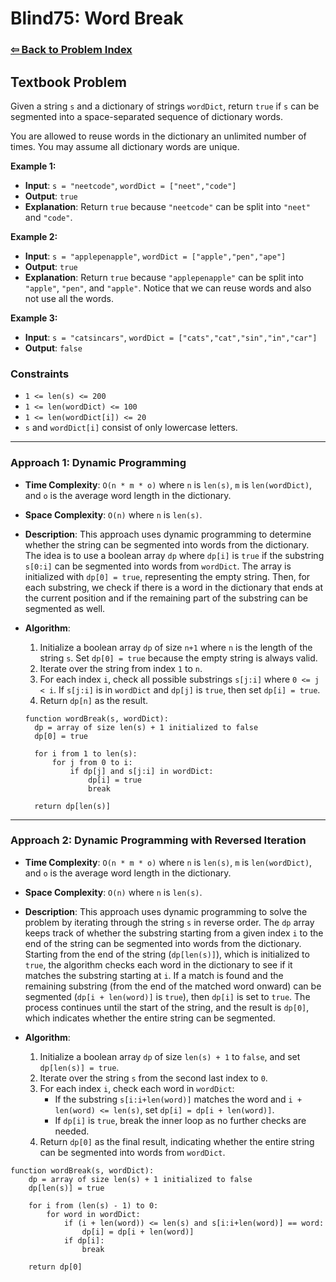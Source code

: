 # Blind75: Word Break

### [⇦ Back to Problem Index](../../index.md)

## Textbook Problem

Given a string `s` and a dictionary of strings `wordDict`, return `true` if `s` can be segmented into a space-separated sequence of dictionary words.

You are allowed to reuse words in the dictionary an unlimited number of times. You may assume all dictionary words are unique.

**Example 1:**

- **Input**: `s = "neetcode"`, `wordDict = ["neet","code"]`
- **Output**: `true`
- **Explanation**: Return `true` because `"neetcode"` can be split into `"neet"` and `"code"`.

**Example 2:**

- **Input**: `s = "applepenapple"`, `wordDict = ["apple","pen","ape"]`
- **Output**: `true`
- **Explanation**: Return `true` because `"applepenapple"` can be split into `"apple"`, `"pen"`, and `"apple"`. Notice that we can reuse words and also not use all the words.

**Example 3:**

- **Input**: `s = "catsincars"`, `wordDict = ["cats","cat","sin","in","car"]`
- **Output**: `false`

### Constraints

- `1 <= len(s) <= 200`
- `1 <= len(wordDict) <= 100`
- `1 <= len(wordDict[i]) <= 20`
- `s` and `wordDict[i]` consist of only lowercase letters.

---

### Approach 1: Dynamic Programming

- **Time Complexity**: `O(n * m * o)` where `n` is `len(s)`, `m` is `len(wordDict)`, and `o` is the average word length in the dictionary.
- **Space Complexity**: `O(n)` where `n` is `len(s)`.
- **Description**: This approach uses dynamic programming to determine whether the string can be segmented into words from the dictionary. The idea is to use a boolean array `dp` where `dp[i]` is `true` if the substring `s[0:i]` can be segmented into words from `wordDict`. The array is initialized with `dp[0] = true`, representing the empty string. Then, for each substring, we check if there is a word in the dictionary that ends at the current position and if the remaining part of the substring can be segmented as well.
- **Algorithm**:

  1. Initialize a boolean array `dp` of size `n+1` where `n` is the length of the string `s`. Set `dp[0] = true` because the empty string is always valid.
  2. Iterate over the string from index `1` to `n`.
  3. For each index `i`, check all possible substrings `s[j:i]` where `0 <= j < i`. If `s[j:i]` is in `wordDict` and `dp[j]` is `true`, then set `dp[i] = true`.
  4. Return `dp[n]` as the result.

  ```pseudo
  function wordBreak(s, wordDict):
    dp = array of size len(s) + 1 initialized to false
    dp[0] = true

    for i from 1 to len(s):
        for j from 0 to i:
            if dp[j] and s[j:i] in wordDict:
                dp[i] = true
                break

    return dp[len(s)]
  ```

---

### Approach 2: Dynamic Programming with Reversed Iteration

- **Time Complexity**: `O(n * m * o)` where `n` is `len(s)`, `m` is `len(wordDict)`, and `o` is the average word length in the dictionary.
- **Space Complexity**: `O(n)` where `n` is `len(s)`.
- **Description**: This approach uses dynamic programming to solve the problem by iterating through the string `s` in reverse order. The `dp` array keeps track of whether the substring starting from a given index `i` to the end of the string can be segmented into words from the dictionary. Starting from the end of the string (`dp[len(s)]`), which is initialized to `true`, the algorithm checks each word in the dictionary to see if it matches the substring starting at `i`. If a match is found and the remaining substring (from the end of the matched word onward) can be segmented (`dp[i + len(word)]` is `true`), then `dp[i]` is set to `true`. The process continues until the start of the string, and the result is `dp[0]`, which indicates whether the entire string can be segmented.
- **Algorithm**:

  1. Initialize a boolean array `dp` of size `len(s) + 1` to `false`, and set `dp[len(s)] = true`.
  2. Iterate over the string `s` from the second last index to `0`.
  3. For each index `i`, check each word in `wordDict`:
     - If the substring `s[i:i+len(word)]` matches the word and `i + len(word) <= len(s)`, set `dp[i] = dp[i + len(word)]`.
     - If `dp[i]` is `true`, break the inner loop as no further checks are needed.
  4. Return `dp[0]` as the final result, indicating whether the entire string can be segmented into words from `wordDict`.

```pseudo
function wordBreak(s, wordDict):
    dp = array of size len(s) + 1 initialized to false
    dp[len(s)] = true

    for i from (len(s) - 1) to 0:
        for word in wordDict:
            if (i + len(word)) <= len(s) and s[i:i+len(word)] == word:
                dp[i] = dp[i + len(word)]
            if dp[i]:
                break

    return dp[0]
```
